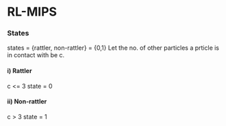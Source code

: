 # RL-MIPS
### States
states = {rattler, non-rattler} = {0,1}
Let the no. of other particles a prticle is in contact with be c.
#### i) Rattler 
c <= 3
state = 0
#### ii) Non-rattler
c > 3
state = 1
